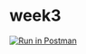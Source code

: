 # week3

[![Run in Postman](https://run.pstmn.io/button.svg)](https://app.getpostman.com/run-collection/fd8f69701d509a974736#?env%5BCSC3916_HW1%5D=W3sia2V5IjoiZWNob19ib2R5IiwidmFsdWUiOiJIZWxsbyBXb3JsZCIsImRlc2NyaXB0aW9uIjoiIiwiZW5hYmxlZCI6dHJ1ZX1d)
